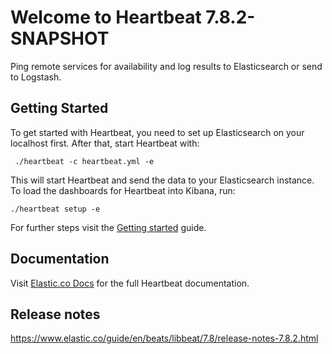 # Welcome to Heartbeat 7.8.2-SNAPSHOT

Ping remote services for availability and log results to Elasticsearch or send to Logstash.

## Getting Started

To get started with Heartbeat, you need to set up Elasticsearch on
your localhost first. After that, start Heartbeat with:

     ./heartbeat -c heartbeat.yml -e

This will start Heartbeat and send the data to your Elasticsearch
instance. To load the dashboards for Heartbeat into Kibana, run:

    ./heartbeat setup -e

For further steps visit the
[Getting started](https://www.elastic.co/guide/en/beats/heartbeat/7.8/heartbeat-getting-started.html) guide.

## Documentation

Visit [Elastic.co Docs](https://www.elastic.co/guide/en/beats/heartbeat/7.8/index.html)
for the full Heartbeat documentation.

## Release notes

https://www.elastic.co/guide/en/beats/libbeat/7.8/release-notes-7.8.2.html
